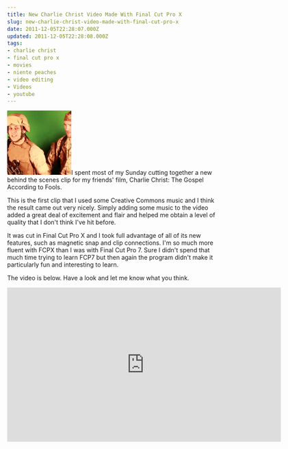 ```yaml
---
title: New Charlie Christ Video Made With Final Cut Pro X
slug: new-charlie-christ-video-made-with-final-cut-pro-x
date: 2011-12-05T22:28:07.000Z
updated: 2011-12-05T22:28:08.000Z
tags:
- charlie christ
- final cut pro x
- movies
- niente peaches
- video editing
- Videos
- youtube
---
```


<a href="http://blog.harrywolff.com/2011/12/new-charlie-christ-video-made-with-final-cut-pro-x/army_of_ron/" rel="attachment wp-att-1933"><img src="/images/posts/2011/12/army_of_ron-150x150.png" alt="" title="army_of_ron" width="150" height="150" class="alignleft size-thumbnail wp-image-1933" /></a>I spent most of my Sunday cutting together a new behind the scenes clip for my friends' film, Charlie Christ: The Gospel According to Fools.

This is the first clip that I used some Creative Commons music and I think the result came out very nicely.  Simply adding some music to the video added a great deal of excitement and flair and helped me obtain a level of quality that I don't think I've hit before.

It was cut in Final Cut Pro X and I took full advantage of all of its new features, such as magnetic snap and clip connections.  I'm so much more fluent with FCPX than I was with Final Cut Pro 7.  Sure I didn't spend that much time trying to learn FCP7 but then again the program didn't make it particularly fun and interesting to learn.

The video is below.  Have a look and let me know what you think.

<iframe width="640" height="360" src="http://www.youtube.com/embed/BNEl8sBmQlQ?rel=0&amp;hd=1" frameborder="0" allowfullscreen></iframe>
